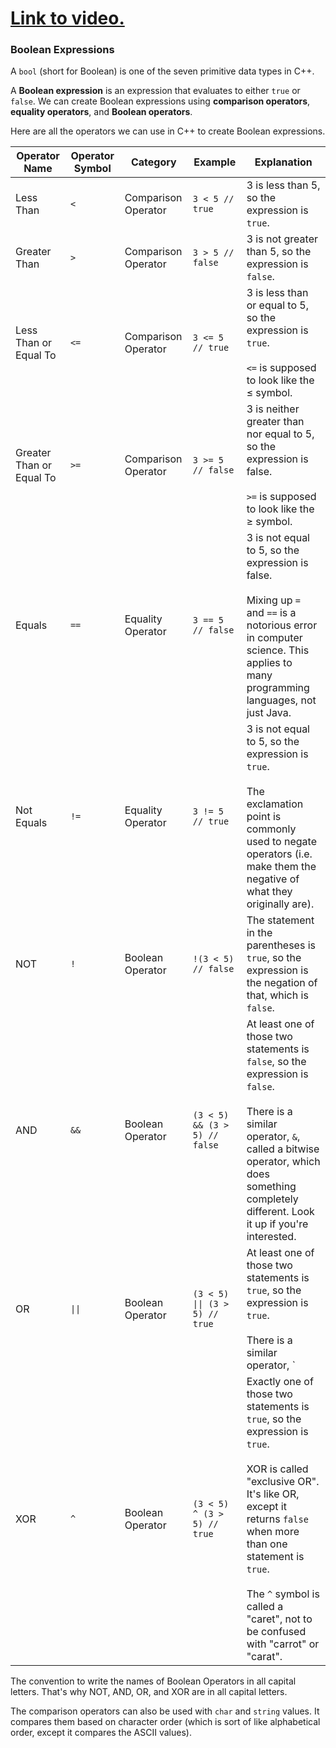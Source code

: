 # [Link to video.](https://www.youtube.com/watch?v=lISkxsQ0D18&list=PLVD25niNi0BkgQHyEFkuuBp_IQ4q67jIC)

### Boolean Expressions

A `bool` (short for Boolean) is one of the seven primitive data types in C++.

A **Boolean expression** is an expression that evaluates to either `true` or `false`. We can create Boolean expressions using **comparison operators**, **equality operators**, and **Boolean operators**.

Here are all the operators we can use in C++ to create Boolean expressions.

| Operator Name | Operator Symbol | Category | Example | Explanation |
| --- | --- | --- | --- | --- |
| Less Than | `<` | Comparison Operator | `3 < 5 // true` | 3 is less than 5, so the expression is `true`. |
| Greater Than | `>` | Comparison Operator | `3 > 5 // false` | 3 is not greater than 5, so the expression is `false`. |
| Less Than or Equal To | `<=` | Comparison Operator | `3 <= 5 // true`	| 3 is less than or equal to 5, so the expression is `true`.<br></br> `<=` is supposed to look like the ≤ symbol. |
| Greater Than or Equal To | `>=` | Comparison Operator | `3 >= 5 // false`	| 3 is neither greater than nor equal to 5, so the expression is false. </br></br>`>=` is supposed to look like the ≥ symbol. |
| Equals | `==` | Equality Operator | `3 == 5 // false`	| 3 is not equal to 5, so the expression is false.<br/></br>Mixing up `=` and `==` is a notorious error in computer science. This applies to many programming languages, not just Java. |
| Not Equals | `!=` | Equality Operator | `3 != 5 // true`	| 3 is not equal to 5, so the expression is `true`.<br/></br>The exclamation point is commonly used to negate operators (i.e. make them the negative of what they originally are). |
| NOT | `!` | Boolean Operator | `!(3 < 5) // false`	| The statement in the parentheses is `true`, so the expression is the negation of that, which is `false`. |
| AND | `&&` | Boolean Operator | `(3 < 5) && (3 > 5) // false`	| At least one of those two statements is `false`, so the expression is `false`.<br/></br>There is a similar operator, `&`, called a bitwise operator, which does something completely different. Look it up if you're interested. |
| OR | `\|\|` | Boolean Operator | `(3 < 5) \|\| (3 > 5) // true`	| At least one of those two statements is `true`, so the expression is `true`.<br></br>There is a similar operator, `|`, called a bitwise operator, which does something completely different. Look it up if you're interested.<br/></br>The pipe character is typically found above or beside the ENTER key. |
| XOR | `^` | Boolean Operator | `(3 < 5) ^ (3 > 5) // true`	| Exactly one of those two statements is `true`, so the expression is `true`.<br/></br>XOR is called "exclusive OR". It's like OR, except it returns `false` when more than one statement is `true`.<br/></br>The `^` symbol is called a "caret", not to be confused with "carrot" or "carat". |

The convention to write the names of Boolean Operators in all capital letters. That's why NOT, AND, OR, and XOR are in all capital letters.

The comparison operators can also be used with `char` and `string` values.  It compares them based on character order (which is sort of like alphabetical order, except it compares the ASCII values).
